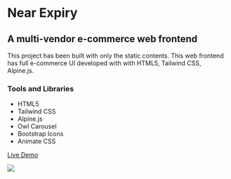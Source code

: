 # Near Expiry

## A multi-vendor e-commerce web frontend

This project has been built with only the static contents. This web frontend has full e-commerce UI developed with with HTML5, Tailwind CSS, Alpine.js.

### Tools and Libraries

-   HTML5
-   Tailwind CSS
-   Alpine.js
-   Owl Carousel
-   Bootstrap Icons
-   Animate CSS

[Live Demo](https://sazzad-anwar.github.io/near-expiry/homePage.html)

<img src="./index.png" />
